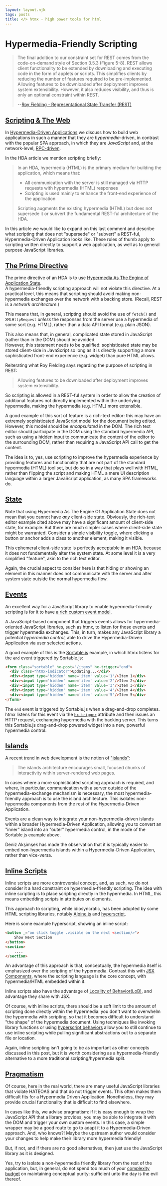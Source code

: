 ```yaml
---
layout: layout.njk
tags: posts
title: </> htmx - high power tools for html
---
```


# Hypermedia-Friendly Scripting

>The final addition to our constraint set for REST comes from the code-on-demand style of Section 3.5.3 (Figure 5-8). 
> REST allows client functionality to be extended by downloading and executing code in the form of applets or scripts. 
> This simplifies clients by reducing the number of features required to be pre-implemented. Allowing features to be 
> downloaded after deployment improves system extensibility. However, it also reduces visibility, and thus is only an
> optional constraint within REST.
>
> \-\-[Roy Fielding - Representational State Transfer (REST)](https://www.ics.uci.edu/~fielding/pubs/dissertation/rest_arch_style.htm#sec_5_1_7)

## <a name="scripting_and_the_web"></a>[Scripting & The Web](#scripting_and_the_web)

In [Hypermedia-Driven Applications](https://htmx.org/essays/hypermedia-driven-applications/) we discuss how to build
web applications in such a manner that they are _hypermedia_-driven, in contrast with the popular SPA approach, in which
they are _JavaScript_ and, at the network-level, [RPC-driven](https://htmx.org/essays/how-did-rest-come-to-mean-the-opposite-of-rest/).

In the HDA article we mention scripting briefly:

> In an HDA, hypermedia (HTML) is the primary medium for building the application, which means that:
>
> * All communication with the server is still managed via HTTP requests with hypermedia (HTML) responses
> * Scripting is used mainly to enhance the front-end experience of the application
>
> Scripting augments the existing hypermedia (HTML) but does not supersede it or subvert the fundamental REST-ful 
> architecture of the HDA.

In this article we would like to expand on this last comment and describe what scripting that does not "supersede" or
"subvert" a REST-ful, Hypermedia-Driven Application looks like.  These rules of thumb apply to scripting written
directly to support a web application, as well as to general purpose JavaScript libraries.

## <a name="prime_directive"></a>[The Prime Directive](#prime_directive)

The prime directive of an HDA is to use [Hypermedia As The Engine of Application State](https://htmx.org/essays/hateoas/).  
A hypermedia-friendly scripting approach will not violate this directive.  At a practical level, this means that scripting 
should avoid making non-hypermedia exchanges over the network with a backing store.  (Recall, REST is a _network architecture_.)

This means that, in general, scripting should avoid the use of `fetch()` and `XMLHttpRequest` _unless_ the responses
from the server use a hypermedia of some sort (e.g. HTML), rather than a data API format (e.g. plain JSON).

This also means that, in general, complicated state stored in JavaScript (rather than in the DOM) should be avoided.  
However, this statement needs to be qualified: sophisticated state may be stored client-side in JavaScript
so long as it is directly supporting a more sophisticated front-end experience (e.g. widget) than pure HTML allows.  

Reiterating what Roy Fielding says regarding the purpose of scripting in REST:

> Allowing features to be downloaded after deployment improves system extensibility.

So scripting is allowed in a REST-ful system in order to allow the creation of additional features not directly implemented
within the underlying hypermedia, making the hypermedia (e.g. HTML) more extensible.

A good example of this sort of feature is a rich-text editor: this may have an extremely sophisticated JavaScript model 
for the document being edited.  However, this model should be _encapsulated_ in the DOM.  The rich text editor should
participate in the DOM using the standard hypermedia API, such as using a hidden input to communicate the content of the
editor to the surrounding DOM, rather than requiring a JavaScript API call to get the content.

The idea is to, yes, use scripting to improve the hypermedia experience by providing features and functionality that are
not part of the standard hypermedia (HTML) tool set, but do so in a way that plays well with HTML, rather than flipping
the script and making HTML a mere UI description language within a larger JavaScript application, as many SPA frameworks
do.

## <a name="state"></a>[State](#state)

Note that using Hypermedia As The Engine Of Application State does not mean that you cannot have _any_ client-side state.
Obviously, the rich-text editor example cited above may have a significant amount of client-side state, for example.  But
there are much simpler cases where client-side state might be warranted.  Consider a simple visibility toggle, where
clicking a button or anchor adds a class to another element, making it visible.

This ephemeral client-side state is perfectly acceptable in an HDA, because it does not fundamentally alter the system
state.  At some level it is a very simplified "feature", akin to the rich text editor.

Again, the crucial aspect to consider here is that hiding or showing an element in this manner does not communicate with
the server and alter system state outside the normal hypermedia flow.

## <a name="events"></a>[Events](#events)

An excellent way for a JavaScript library to enable hypermedia-friendly scripting is for it to have 
[a rich custom event model](https://developer.mozilla.org/en-US/docs/Learn/JavaScript/Building_blocks/Events).

A JavaScript-based component that triggers events allows for hypermedia-oriented JavaScript libraries, such as htmx,
to listen for those events and trigger hypermedia exchanges.  This, in turn, makes any JavaScript library a potential
_hypermedia control_, able to drive the Hypermedia-Driven Application via user selected actions.

A good example of this is the [Sortable.js](https://htmx.org/examples/sortable/) example, in which htmx listens for
the `end` event triggered by Sortable.js:

```html
<form class="sortable" hx-post="/items" hx-trigger="end">
  <div class="htmx-indicator">Updating...</div>
  <div><input type='hidden' name='item' value='1'/>Item 1</div>
  <div><input type='hidden' name='item' value='2'/>Item 2</div>
  <div><input type='hidden' name='item' value='3'/>Item 3</div>
  <div><input type='hidden' name='item' value='4'/>Item 4</div>
  <div><input type='hidden' name='item' value='5'/>Item 5</div>
</form>
```

The `end` event is triggered by Sortable.js when a drag-and-drop completes.  htmx listens for this event via the 
[`hx-trigger`](/attributes/hx-trigger) attribute and then issues an HTTP request, exchanging hypermedia with the backing
server.  This turns this Sortable.js drag-and-drop powered widget into a new, powerful hypermedia control.

## <a name="islands"></a>[Islands](#islands)

A recent trend in web development is the notion of ["islands"](https://www.patterns.dev/posts/islands-architecture/):

> The islands architecture encourages small, focused chunks of interactivity within server-rendered web pages.

In cases where a more sophisticated scripting approach is required, and where, in particular, communication with a server
outside of the hypermedia-exchange mechanism is necessary, the most hypermedia-friendly approach is to use the island
architecture.  This isolates non-hypermedia components from the rest of the Hypermedia-Driven Application.

Events are a clean way to integrate your non-hypermedia-driven islands within a broader Hypermedia-Driven Application, 
allowing you to convert an "inner" island into an "outer" hypermedia control, in the mode of the Sortable.js example
above.

Deniz Akşimşek has made the observation that it is typically easier to embed non-hypermedia islands within a 
Hypermedia-Driven Application, rather than vice-versa.

## <a name="inline"></a>[Inline Scripts](#inline)

Inline scripts are more controversial concept, and, as such, we do not consider it a hard constraint on hypermedia-friendly 
scripting.  The idea with inline scripting is to place scripting directly in the hypermedia.  In HTML, this means
embedding scripts in attributes on elements.

This approach to scripting, while idiosyncratic, has been adopted by some HTML scripting libraries, notably
[Alpine.js](https://alpinejs.dev/) and [hyperscript](https://hyperscript.org).  

Here is some example hyperscript, showing an inline script:

```html
<button _="on click toggle .visible on the next <section/>">
    Show Next Section
</button>
<section>
    ....
</section>
```

An advantage of this approach is that, conceptually, the hypermedia itself is emphasized over the scripting of the 
hypermedia.  Contrast this with [JSX Components](https://reactjs.org/docs/components-and-props.html), where the
scripting language is the core concept, with hypermedia/HTML embedded within it.

Inline scripts also have the advantage of [Locality of Behavior(LoB)](https://htmx.org/essays/locality-of-behaviour/),
and advantage they share with JSX.

Of course, with inline scripts, there should be a soft limit to the amount of scripting done directly within the 
hypermedia: you don't want to overwhelm the hypermedia with scripting, so that it becomes difficult to understand "the shape"
of the hypermedia document.  Using techniques like invoking library functions or using 
[hyperscript behaviors](https://hyperscript.org/features/behavior/) allow you to still continue to use inline scripting
while pulling significant abstractions out to a separate file or location.

Again, inline scripting isn't going to be as important as other concepts discussed in this post, but it is worth 
considering as a hypermedia-friendly alternative to a more traditional scripting/hypermedia split.

## <a name="pragmatism"></a>[Pragmatism](#pragmatism)

Of course, here in the real world, there are many useful JavaScript libraries that violate HATEOAS and that do not trigger 
events.  This often makes them difficult fits for a Hypermedia Driven Application.  Nonetheless, they may provide crucial
functionality that is difficult to find elsewhere.  

In cases like this, we advise pragmatism: if it is easy enough to wrap the JavaScript API that a library provides, you
may be able to integrate it with the DOM and trigger your own custom events.  In this case, a simple wrapper may be a
good route to go to adapt it to a Hypermedia-Driven approach.  And, who knows?!  Maybe the upstream author would consider
your changes to help make their library more hypermedia friendly!

But, if not, and if there are no good alternatives, then just use the JavaScript library as it is designed.

Yes, try to isolate a non-hypermedia friendly library from the rest of the application, but, in general, do not
spend too much of your [complexity budget](https://hyperscript.org/docs/#debugging) on maintaining conceptual purity:
sufficient unto the day is the evil thereof.
